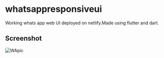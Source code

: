# whatsappresponsiveui

Working whats app web UI deployed on netlify.Made using flutter and dart.

## Screenshot
![WApic](https://user-images.githubusercontent.com/126351083/230312133-0d43627c-5708-4301-a577-4fcc6d789ebd.png)


